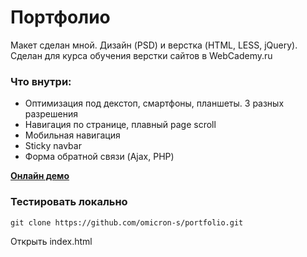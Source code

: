 # Портфолио

Макет сделан мной. Дизайн (PSD) и верстка (HTML, LESS, jQuery). 
Сделан для курса обучения верстки сайтов в WebCademy.ru 

### Что внутри:

- Оптимизация под декстоп, смартфоны, планшеты. 3 разных разрешения
- Навигация по странице, плавный page scroll
- Мобильная навигация
- Sticky navbar
- Форма обратной связи (Ajax, PHP) 

[**Онлайн демо**](https://omicron-s.github.io/portfolio/)

### Тестировать локально

```
git clone https://github.com/omicron-s/portfolio.git

```

Открыть index.html
